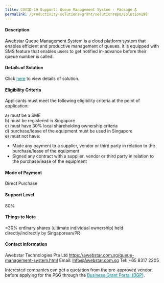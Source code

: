 ```yaml
---
title: COVID-19 Support: Queue Management System - Package A
permalink: /productivity-solutions-grant/solutionrepo/solution198
---
```


#### Description

Awebstar Queue Management System is a cloud platform system that enables efficient and productive management of queues.  It is equipped with SMS feature that enables users to get notified in-advance before their queue number is called. 

#### Details of Solution

Click <a href='https://govassist.gobusiness.gov.sg/images/psg/Awebstar_QMS_Covid_Annex_3_Part_1.pdf' style='color:#037e8a'>here</a> to view details of solution.

#### Eligibility Criteria

Applicants must meet the following eligibility criteria at the point of application:

a) must be a SME <br>
b) must be registered in Singapore <br>
c) must have 30% local shareholding ownership criteria <br>
d) purchase/lease of the equipment must be used in Singapore <br>
e) must not have:
- Made any payment to a supplier, vendor or third party in relation to the purchase/lease of the equipment
- Signed any contract with a supplier, vendor or third party in relation to the purchase/lease of the equipment

#### Mode of Payment
Direct Purchase

#### Support Level
80%

#### Things to Note
=30% ordinary shares (ultimate individual ownership) held directly/indirectly by Singaporean/PR

#### Contact Information
Awebstar Technologies Pte Ltd
https://awebstar.com.sg/queue-management-system.html
Email: Info@Awebstar.com.sg
Tel: +65 8317 2205

Interested companies can get a quotation from the pre-approved vendor, before applying for the PSG through the <a target='_blank' style='color:#037e8a' href='https://www.businessgrants.gov.sg/'>Business Grant Portal (BGP)</a>.
